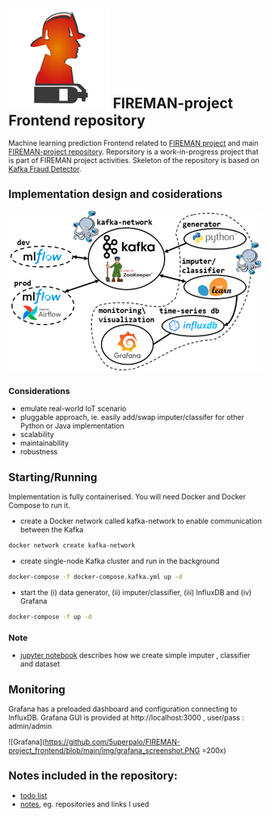 # ![FIREMAN](https://github.com/5uperpalo/FIREMAN-project_frontend/blob/main/img/logo-fireman.png) FIREMAN-project Frontend repository

Machine learning prediction Frontend related to [FIREMAN project](https://fireman-project.eu/) and main [FIREMAN-project repository](https://github.com/5uperpalo/FIREMAN-project/).
Reporsitory is a work-in-progress project that is part of FIREMAN project activities. 
Skeleton of the repository is based on [Kafka Fraud Detector](https://github.com/florimondmanca/kafka-fraud-detector).

## Implementation design and cosiderations
![design](https://github.com/5uperpalo/FIREMAN-project_frontend/blob/main/img/main.png "design")
### Considerations
* emulate real-world IoT scenario
* pluggable approach, ie. easily add/swap imputer/classifer for other Python or Java implementation
* scalability 
* maintainability
* robustness 

## Starting/Running

Implementation is fully containerised. You will need Docker and Docker Compose to run it.

* create a Docker network called kafka-network to enable communication between the Kafka  
```bash
docker network create kafka-network
```
* create single-node Kafka cluster and run in the background
```bash
docker-compose -f docker-compose.kafka.yml up -d
```
* start the (i) data generator, (ii) imputer/classifier, (iii) InfluxDB and (iv) Grafana
```bash
docker-compose -f up -d
```

### Note
* [jupyter notebook](https://github.com/5uperpalo/FIREMAN-project_frontend/blob/main/examples/example_models_n_data_preparation.ipynb) describes how we create simple imputer , classifier and dataset

## Monitoring

Grafana has a preloaded dashboard and configuration connecting to InfluxDB. Grafana GUI is provided at http://localhost:3000 , user/pass : admin/admin

![Grafana](https://github.com/5uperpalo/FIREMAN-project_frontend/blob/main/img/grafana_screenshot.PNG =200x)

## Notes included in the repository:
* [todo list](https://github.com/5uperpalo/FIREMAN-project_frontend/blob/main/TODO.MD)
* [notes](https://github.com/5uperpalo/FIREMAN-project_frontend/blob/main/NOTES.MD), eg. repositories and links I used
